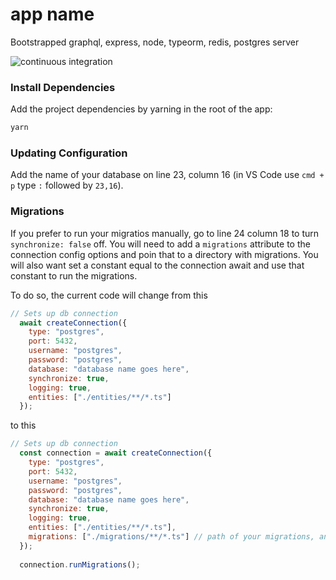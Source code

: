 # app name
Bootstrapped graphql, express, node, typeorm, redis, postgres server

![continuous integration](https://github.com/tina-coding/bootstrap-graphql-server-pckg/workflows/CI/badge.svg?branch=main)

### Install Dependencies

Add the project dependencies by yarning in the root of the app:

```bash
yarn
```

### Updating Configuration

Add the name of your database on line 23, column 16 (in VS Code use `cmd + p` type `:` followed by `23,16`).

### Migrations

If you prefer to run your migratios manually, go to line 24 column 18 to turn `synchronize: false` off. You will need to add a `migrations` attribute to the connection config options and poin that to a directory with migrations. You will also want set a constant equal to the connection await and use that constant to run the migrations.

To do so, the current code will change from this

```javascript
// Sets up db connection
  await createConnection({
    type: "postgres",
    port: 5432,
    username: "postgres",
    password: "postgres",
    database: "database name goes here",
    synchronize: true,
    logging: true,
    entities: ["./entities/**/*.ts"]
  });
```

to this

```javascript
// Sets up db connection
  const connection = await createConnection({
    type: "postgres",
    port: 5432,
    username: "postgres",
    password: "postgres",
    database: "database name goes here",
    synchronize: true,
    logging: true,
    entities: ["./entities/**/*.ts"], 
    migrations: ["./migrations/**/*.ts"] // path of your migrations, an alt here is [path.join(__dirname, "./migrations/*")]
  });
  
  connection.runMigrations();
```
